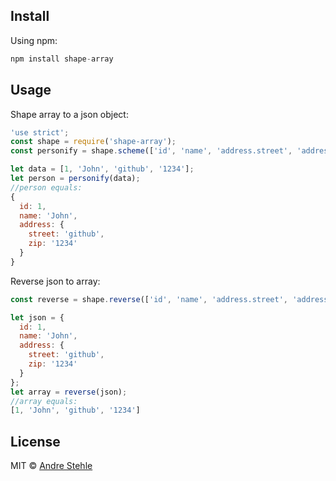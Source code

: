 ## Install

Using npm:

```js
npm install shape-array
```

## Usage

Shape array to a json object:
```js
'use strict';
const shape = require('shape-array');
const personify = shape.scheme(['id', 'name', 'address.street', 'address.zip']);

let data = [1, 'John', 'github', '1234'];
let person = personify(data);
//person equals:
{
  id: 1,
  name: 'John',
  address: {
    street: 'github',
    zip: '1234'
  }
}
```

Reverse json to array:
```js
const reverse = shape.reverse(['id', 'name', 'address.street', 'address.zip']);

let json = {
  id: 1,
  name: 'John',
  address: {
    street: 'github',
    zip: '1234'
  }
};
let array = reverse(json);
//array equals:
[1, 'John', 'github', '1234']
```

## License

MIT © [Andre Stehle](https://github.com/ansteh)
